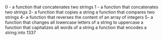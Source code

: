 0 - a function that concatenates two strings
1 - a function that concatenates two strings
2- a function that copies a string
a function that compares two strings
4- a function that reverses the content of an array of integers
5- a function that changes all lowercase letters of a string to uppercase
a function that capitalizes all words of a string
a function that encodes a string into 1337
